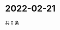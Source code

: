 # 2022-02-21

共 0 条

<!-- BEGIN WEIBO -->
<!-- 最后更新时间 Mon Feb 21 2022 19:12:23 GMT+0800 (China Standard Time) -->

<!-- END WEIBO -->
